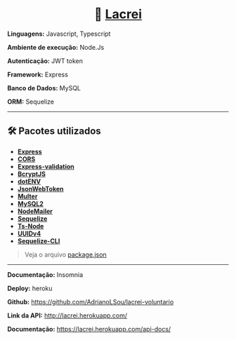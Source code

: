 <h1 align="center">
     🌈 <a href="https://lacrei.herokuapp.com/" alt="api da lacrei"> Lacrei </a>
</h1>


**Linguagens:** Javascript, Typescript

**Ambiente de execução:** Node.Js

**Autenticação:** JWT token

**Framework:** Express

**Banco de Dados:** MySQL

**ORM:** Sequelize

---

## 🛠 Pacotes utilizados

-   **[Express](https://expressjs.com/)**
-   **[CORS](https://expressjs.com/en/resources/middleware/cors.html)**
-   **[Express-validation](https://www.npmjs.com/package/express-validation)**
-   **[BcryptJS](https://www.npmjs.com/package/bcryptjs)**
-   **[dotENV](https://github.com/motdotla/dotenv)**
-   **[JsonWebToken](https://jwt.io/)**
-   **[Multer](https://www.npmjs.com/package/multer)**
-   **[MySQL2](https://www.npmjs.com/package/mysql2)**
-   **[NodeMailer](https://nodemailer.com/about/)**
-   **[Sequelize](https://sequelize.org/)**
-   **[Ts-Node](https://www.npmjs.com/package/ts-node)**
-   **[UUIDv4](https://www.npmjs.com/package/uuidv4)**
-   **[Sequelize-CLI](https://github.com/sequelize/cli)**
> Veja o arquivo  [package.json](https://github.com/AdrianoLSou/lacrei-voluntario/blob/main/package.json)
---

**Documentação:** Insomnia

**Deploy:** heroku

**Github:** https://github.com/AdrianoLSou/lacrei-voluntario

**Link da API:** http://lacrei.herokuapp.com/

**Documentação:** https://lacrei.herokuapp.com/api-docs/
